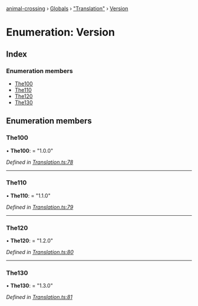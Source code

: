 [animal-crossing](../README.md) › [Globals](../globals.md) › ["Translation"](../modules/_translation_.md) › [Version](_translation_.version.md)

# Enumeration: Version

## Index

### Enumeration members

* [The100](_translation_.version.md#the100)
* [The110](_translation_.version.md#the110)
* [The120](_translation_.version.md#the120)
* [The130](_translation_.version.md#the130)

## Enumeration members

###  The100

• **The100**: = "1.0.0"

*Defined in [Translation.ts:78](https://github.com/Norviah/animal-crossing/blob/577801d/module/types/Translation.ts#L78)*

___

###  The110

• **The110**: = "1.1.0"

*Defined in [Translation.ts:79](https://github.com/Norviah/animal-crossing/blob/577801d/module/types/Translation.ts#L79)*

___

###  The120

• **The120**: = "1.2.0"

*Defined in [Translation.ts:80](https://github.com/Norviah/animal-crossing/blob/577801d/module/types/Translation.ts#L80)*

___

###  The130

• **The130**: = "1.3.0"

*Defined in [Translation.ts:81](https://github.com/Norviah/animal-crossing/blob/577801d/module/types/Translation.ts#L81)*

